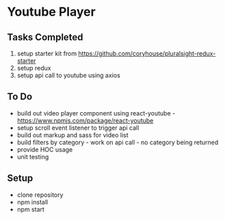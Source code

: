 # Youtube Player

## Tasks Completed
1. setup starter kit from https://github.com/coryhouse/pluralsight-redux-starter
2. setup redux 
3. setup api call to youtube using axios

## To Do 

- build out video player component using react-youtube - https://www.npmjs.com/package/react-youtube
- setup scroll event listener to trigger api call 
- build out markup and sass for video list
- build filters by category - work on api call - no category being returned
- provide HOC usage
- unit testing

## Setup
- clone repository
- npm install
- npm start